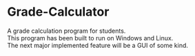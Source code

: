 # Grade-Calculator
A grade calculation program for students.  
This program has been built to run on Windows and Linux.  
The next major implemented feature will be a GUI of some kind.  
